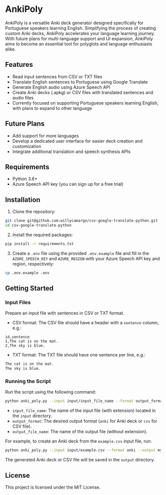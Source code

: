 # AnkiPoly

AnkiPoly is a versatile Anki deck generator designed specifically for Portuguese speakers learning English. Simplifying the process of creating custom Anki decks, AnkiPoly accelerates your language learning journey. With future plans for multi-language support and UI expansion, AnkiPoly aims to become an essential tool for polyglots and language enthusiasts alike.

## Features

- Read input sentences from CSV or TXT files
- Translate English sentences to Portuguese using Google Translate
- Generate English audio using Azure Speech API
- Create Anki decks (.apkg) or CSV files with translated sentences and audio files
- Currently focused on supporting Portuguese speakers learning English, with plans to expand to other language

## Future Plans

- Add support for more languages
- Develop a dedicated user interface for easier deck creation and customization
- Integrate additional translation and speech synthesis APIs


## Requirements

- Python 3.6+
- Azure Speech API key (you can sign up for a free trial)

## Installation

1. Clone the repository:

```bash
git clone git@github.com:willycamargo/csv-google-translate-python.git
cd csv-google-translate-python
```

2. Install the required packages:
```bash
pip install -r requirements.txt
```

3. Create a `.env` file using the provided `.env.example` file and fill in the `AZURE_SPEECH_KEY` and `AZURE_REGION` with your Azure Speech API key and region, respectively:

```bash
cp .env.example .env
```

## Getting Started

### Input Files

Prepare an input file with sentences in CSV or TXT format.

- CSV format: The CSV file should have a header with a `sentence` column, e.g.:
```csv
id,sentence
1,The cat is on the mat.
2,The sky is blue.
```

- TXT format: The TXT file should have one sentence per line, e.g.:
```txt
The cat is on the mat.
The sky is blue.
```

### Running the Script

Run the script using the following command:

```bash
python anki_poly.py --input input/input_file_name --format output_format --output output_file_name
```


- `input_file_name`: The name of the input file (with extension) located in the `input` directory.
- `output_format`: The desired output format (`anki` for Anki deck or `csv` for CSV file).
- `output_file_name`: The name of the output file (without extension).

For example, to create an Anki deck from the `example.csv` input file, run:

```bash
python anki_poly.py --input input/example.csv --format anki --output my_deck
```

The generated Anki deck or CSV file will be saved in the `output` directory.

## License

This project is licensed under the MIT License.
